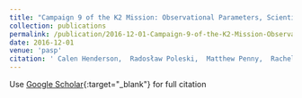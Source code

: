```yaml
---
title: "Campaign 9 of the K2 Mission: Observational Parameters, Scientific Drivers, and Community Involvement for a Simultaneous Space- and Ground-based Microlensing Survey"
collection: publications
permalink: /publication/2016-12-01-Campaign-9-of-the-K2-Mission-Observational-Parameters-Scientific-Drivers-and-Community-Involvement-for-a-Simultaneous-Space-and-Ground-based-Microlensing-Survey
date: 2016-12-01
venue: 'pasp'
citation: ' Calen Henderson,  Radosław Poleski,  Matthew Penny,  Rachel Street,  David Bennett,  David Hogg,  B. Gaudi,  W. Zhu,  T. Barclay,  G. Barentsen,  S. Howell,  F. Mullally,  A. Udalski,  M. Szymański,  J. Skowron,  P. Mróz,  S. Kozłowski,  Ł. Wyrzykowski,  P. Pietrukowicz,  I. Soszyński,  K. Ulaczyk,  M. Pawlak,  The OGLE Project,  T. Sumi,  F. Abe,  Y. Asakura,  R. Barry,  A. Bhattacharya,  I. Bond,  M. Donachie,  M. Freeman,  A. Fukui,  Y. Hirao,  Y. Itow,  N. Koshimoto,  M. Li,  C. Ling,  K. Masuda,  Y. Matsubara,  Y. Muraki,  M. Nagakane,  K. Ohnishi,  H. Oyokawa,  N. Rattenbury,  To. Saito,  A. Sharan,  D. Sullivan,  P. Tristram,  A. Yonehara,  E. Bachelet,  D. Bramich,  A. Cassan,  M. Dominik,  R. Figuera Jaimes,  K. Horne,  M. Hundertmark,  S. Mao,  C. Ranc,  R. Schmidt,  C. Snodgrass,  I. Steele,  Y. Tsapras,  J. Wambsganss,  V. RoboNet Project,  M. Burgdorf,  U. Jørgensen,  S. Calchi Novati,  S. Ciceri,  G. D&apos;Ago,  D. Evans,  F. Hessman,  T. Hinse,  T. Husser,  L. Mancini,  A. Popovas,  M. Rabus,  S. Rahvar,  G. Scarpetta,  J. Skottfelt,  J. Southworth,  E. Unda-Sanzana,  S. Bryson,  D. Caldwell,  M. Haas,  K. Larson,  K. McCalmont,  M. Packard,  C. Peterson,  D. Putnam,  L. Reedy,  S. Ross,  J. Van Cleve,  R. Akeson,  V. Batista,  J. Beaulieu,  C. Beichman,  G. Bryden,  D. Ciardi,  A. Cole,  C. Coutures,  D. Foreman-Mackey,  P. Fouqué,  M. Friedmann,  C. Gelino,  S. Kaspi,  E. Kerins,  H. Korhonen,  D. Lang,  C. Lee,  C. Lineweaver,  D. Maoz,  J. Marquette,  F. Mogavero,  J. Morales,  D. Nataf,  R. Pogge,  A. Santerne,  Y. Shvartzvald,  D. Suzuki,  M. Tamura,  P. Tisserand,  D. Wang, &quot;Campaign 9 of the K2 Mission: Observational Parameters, Scientific Drivers, and Community Involvement for a Simultaneous Space- and Ground-based Microlensing Survey.&quot; pasp, 2016.'
---
```

Use [Google Scholar](https://scholar.google.com/scholar?q=Campaign+9+of+the+K2+Mission:+Observational+Parameters,+Scientific+Drivers,+and+Community+Involvement+for+a+Simultaneous+Space++and+Ground+based+Microlensing+Survey){:target="_blank"} for full citation